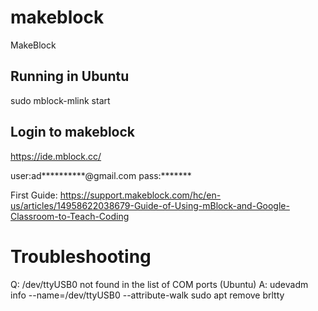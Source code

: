 # makeblock
MakeBlock


## Running in Ubuntu
sudo mblock-mlink start

## Login to makeblock
https://ide.mblock.cc/

user:ad**********@gmail.com
pass:*******

First Guide: https://support.makeblock.com/hc/en-us/articles/14958622038679-Guide-of-Using-mBlock-and-Google-Classroom-to-Teach-Coding


# Troubleshooting
Q: /dev/ttyUSB0 not found in the list of COM ports (Ubuntu)
A: 
udevadm info --name=/dev/ttyUSB0 --attribute-walk
sudo apt remove brltty

